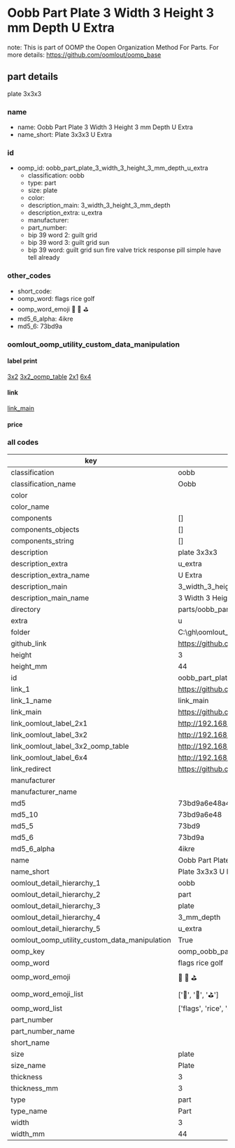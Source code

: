 # Oobb Part Plate 3 Width 3 Height 3 mm Depth U Extra  

note: This is part of OOMP the Oopen Organization Method For Parts. For more details: https://github.com/oomlout/oomp_base

##  part details
  



plate 3x3x3



### name
* name: Oobb Part Plate 3 Width 3 Height 3 mm Depth U Extra
* name_short: Plate 3x3x3 U Extra
### id
* oomp_id: oobb_part_plate_3_width_3_height_3_mm_depth_u_extra
  * classification: oobb
  * type: part
  * size: plate
  * color: 
  * description_main: 3_width_3_height_3_mm_depth
  * description_extra: u_extra
  * manufacturer: 
  * part_number: 
  * bip 39 word 2: guilt grid
  * bip 39 word 3: guilt grid sun
  * bip 39 word: guilt grid sun fire valve trick response pill simple have tell already

### other_codes
* short_code: 
* oomp_word: flags rice golf
* oomp_word_emoji :flags: :rice: :golf:
* md5_6_alpha: 4ikre
* md5_6: 73bd9a






### oomlout_oomp_utility_custom_data_manipulation
#### label print
[3x2](http://192.168.1.245:1112/?label=oomp%204ikre)
[3x2_oomp_table](http://192.168.1.108:1112/?label=oomp%204ikre)
[2x1](http://192.168.1.242:1112/?label=oomp%204ikre)
[6x4](http://192.168.1.55:1112/?label=oomp%204ikre)    

#### link

[link_main](https://github.com/oomlout/oomlout_oobb_version_4_generated_parts/tree/main/navigation_oomp/oobb/part/plate/3_width_3_height_3_mm_depth/u_extra/part)                              

#### price







### all codes 
| key | value |  
| --- | --- |  
| classification | oobb |  
| classification_name | Oobb |  
| color |  |  
| color_name |  |  
| components | [] |  
| components_objects | [] |  
| components_string | [] |  
| description | plate 3x3x3 |  
| description_extra | u_extra |  
| description_extra_name | U Extra |  
| description_main | 3_width_3_height_3_mm_depth |  
| description_main_name | 3 Width 3 Height 3 mm Depth |  
| directory | parts/oobb_part_plate_3_width_3_height_3_mm_depth_u_extra |  
| extra | u |  
| folder | C:\gh\oomlout_oobb_version_4_generated_parts\parts\oobb_part_plate_3_width_3_height_3_mm_depth_u_extra |  
| github_link | https://github.com/oomlout/oomlout_oomp_part_src/tree/main/parts/oobb_part_plate_3_width_3_height_3_mm_depth_u_extra |  
| height | 3 |  
| height_mm | 44 |  
| id | oobb_part_plate_3_width_3_height_3_mm_depth_u_extra |  
| link_1 | https://github.com/oomlout/oomlout_oobb_version_4_generated_parts/tree/main/navigation_oomp/oobb/part/plate/3_width_3_height_3_mm_depth/u_extra/part |  
| link_1_name | link_main |  
| link_main | https://github.com/oomlout/oomlout_oobb_version_4_generated_parts/tree/main/navigation_oomp/oobb/part/plate/3_width_3_height_3_mm_depth/u_extra/part |  
| link_oomlout_label_2x1 | http://192.168.1.242:1112/?label=oomp%204ikre |  
| link_oomlout_label_3x2 | http://192.168.1.245:1112/?label=oomp%204ikre |  
| link_oomlout_label_3x2_oomp_table | http://192.168.1.108:1112/?label=oomp%204ikre |  
| link_oomlout_label_6x4 | http://192.168.1.55:1112/?label=oomp%204ikre |  
| link_redirect | https://github.com/oomlout/oomlout_oobb_version_4_generated_parts/tree/main/parts/oobb_plate_03_03_03_ex_u |  
| manufacturer |  |  
| manufacturer_name |  |  
| md5 | 73bd9a6e48a4d6f7a1f88573b2999b3d |  
| md5_10 | 73bd9a6e48 |  
| md5_5 | 73bd9 |  
| md5_6 | 73bd9a |  
| md5_6_alpha | 4ikre |  
| name | Oobb Part Plate 3 Width 3 Height 3 mm Depth U Extra |  
| name_short | Plate 3x3x3 U Extra |  
| oomlout_detail_hierarchy_1 | oobb |  
| oomlout_detail_hierarchy_2 | part |  
| oomlout_detail_hierarchy_3 | plate |  
| oomlout_detail_hierarchy_4 | 3_mm_depth |  
| oomlout_detail_hierarchy_5 | u_extra |  
| oomlout_oomp_utility_custom_data_manipulation | True |  
| oomp_key | oomp_oobb_part_plate_3_width_3_height_3_mm_depth_u_extra |  
| oomp_word | flags rice golf |  
| oomp_word_emoji | :flags: :rice: :golf: |  
| oomp_word_emoji_list | [':flags:', ':rice:', ':golf:'] |  
| oomp_word_list | ['flags', 'rice', 'golf'] |  
| part_number |  |  
| part_number_name |  |  
| short_name |  |  
| size | plate |  
| size_name | Plate |  
| thickness | 3 |  
| thickness_mm | 3 |  
| type | part |  
| type_name | Part |  
| width | 3 |  
| width_mm | 44 |  
